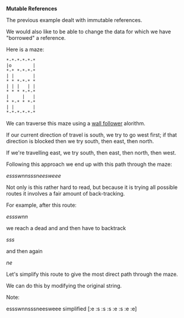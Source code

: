 **Mutable References**

The previous example dealt with immutable references.

We would also like to be able to change the data for which we have "borrowed" a reference.

Here is a maze:

```
*-*-*-*-*-*
|o        |
*-* *-*-*-*
| |       |
* * *-*-* *
| | |   | |
* * * *-*-*
|     |   |
* *-* * *-*
| |       |
*-*-*-*-*-*
```

We can traverse this maze using a [wall follower](https://en.wikipedia.org/wiki/Maze-solving_algorithm#Wall_follower) alorithm.

If our current direction of travel is south, we try to go west first; if that direction is blocked then we try south, then east, then north. 

If we're travelling east, we try south, then east, then north, then west. 

Following this approach we end up with this path through the maze:

*essswnnsssneesweee*

Not only is this rather hard to read, but because it is trying all possible routes it involves a fair amount of back-tracking.

For example, after this route:

*essswnn* 

we reach a dead and and then have to backtrack

*sss*

and then again

*ne*

Let's simplify this route to give the most direct path through the maze.

We can do this by modifying the original string.

Note:

essswnnsssneesweee
simplified [:e :s :s :s :e :s :e :e]



